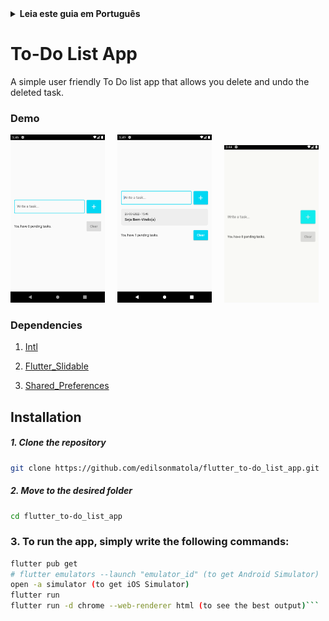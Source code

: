 <details>
<summary>
<strong> Leia este guia em Português </strong>
</summary>
    <ul>
        <li><a href="./README-PT-BR.md"> Português </a></li>
    </ul>

</details>

# To-Do List App

A simple user friendly To Do list app that allows you delete and undo the deleted task.

### Demo

<img src="./media/demo-1.png" width="30%">&nbsp;&nbsp;&nbsp;&nbsp;&nbsp;<img src="./media/demo-2.png" width="30%">&nbsp;&nbsp;&nbsp;&nbsp;&nbsp;<img src="./media/todo-app-demo.gif" width="30%">

### Dependencies

1. [Intl](https://pub.dev/packages/intl)

1. [Flutter_Slidable](https://pub.dev/packages/flutter_slidable)

1. [Shared_Preferences](https://pub.dev/packages/shared_preferences)

## Installation

##### 1. Clone the repository

```bash
git clone https://github.com/edilsonmatola/flutter_to-do_list_app.git
```

##### 2. Move to the desired folder

```bash
cd flutter_to-do_list_app
```

### 3. To run the app, simply write the following commands:

````bash
flutter pub get
# flutter emulators --launch "emulator_id" (to get Android Simulator)
open -a simulator (to get iOS Simulator)
flutter run
flutter run -d chrome --web-renderer html (to see the best output)```
````
